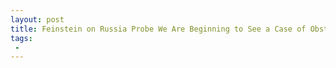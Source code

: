 ```yaml
---
layout: post
title: Feinstein on Russia Probe We Are Beginning to See a Case of Obstruction of Justice
tags:
 -
---
```


